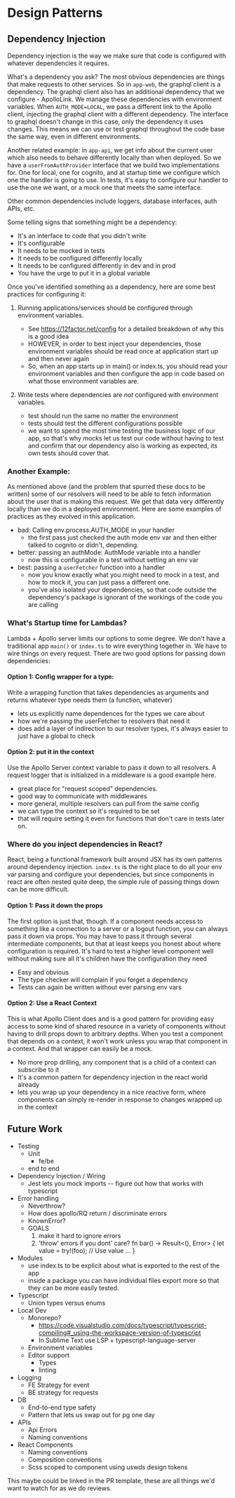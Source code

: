 # Design Patterns

## Dependency Injection

Dependency injection is the way we make sure that code is configured with whatever dependencies it requires.

What's a dependency you ask? The most obvious dependencies are things that make requests to other services. So in `app-web`, the graphql client is a dependency. The graphql client also has an additional dependency that we configure - ApolloLink. We manage these dependencies with environment variables. When `AUTH_MODE=LOCAL`, we pass a different link to the Apollo client, injecting the graphql client with a different dependency. The interface to graphql doesn't change in this case, only the dependency it uses changes. This means we can use or test graphql throughout the code base the same way, even in different environments.

Another related example: in `app-api`, we get info about the current user which also needs to behave differently locally than when deployed. So we have a `userFromAuthProvider` interface that we build two implementations for. One for local, one for cognito, and at startup time we configure which one the handler is going to use. In tests, it's easy to configure our handler to use the one we want, or a mock one that meets the same interface.

Other common dependencies include loggers, database interfaces, auth APIs, etc.

Some telling signs that something might be a dependency:

-   It's an interface to code that you didn't write
-   It's configurable
-   It needs to be mocked in tests
-   It needs to be configured differently locally
-   It needs to be configured differently in dev and in prod
-   You have the urge to put it in a global variable

Once you've identified something as a dependency, here are some best practices for configuring it:

1.  Running applications/services should be configured through environment variables.

    -   See https://12factor.net/config for a detailed breakdown of why this is a good idea
    -   HOWEVER, in order to best inject your dependencies, those environment variables should be read once at application start up and then never again
    -   So, when an app starts up in main() or index.ts, you should read your environment variables and then configure the app in code based on what those environment variables are.

2.  Write tests where dependencies are _not_ configured with environment variables.

    -   test should run the same no matter the environment
    -   tests should test the different configurations possible
    -   we want to spend the most time testing the business logic of our app, so that's why mocks let us test our code without having to test and confirm that our dependency also is working as expected, its own tests should cover that.

### Another Example:

As mentioned above (and the problem that spurred these docs to be written) some of our resolvers will need to be able to fetch information about the user that is making this request. We get that data very differently locally than we do in a deployed environment. Here are some examples of practices as they evolved in this application.

-   bad: Calling env.process.AUTH_MODE in your handler
    -   the first pass just checked the auth mode env var and then either talked to cognito or didn't, depending.
-   better: passing an authMode: AuthMode variable into a handler
    -   now this is configurable in a test without setting an env var
-   best: passing a `userFetcher` function into a handler
    -   now you know exactly what you might need to mock in a test, and how to mock it, you can just pass a different one.
    -   you've also isolated your dependencies, so that code outside the dependency's package is ignorant of the workings of the code you are calling

### What's Startup time for Lambdas?

Lambda + Apollo server limits our options to some degree. We don't have a traditional app `main()` or `index.ts` to wire everything together in. We have to wire things on every request. There are two good options for passing down dependencies:

#### Option 1: Config wrapper for a type:

Write a wrapping function that takes dependencies as arguments and returns whatever type needs them (a function, whatever)

-   lets us explicitly name dependences for the types we care about
-   how we're passing the userFetcher to resolvers that need it
-   does add a layer of indirection to our resolver types, it's always easier to just have a global to check

#### Option 2: put it in the context

Use the Apollo Server context variable to pass it down to all resolvers. A request logger that is initialized in a middleware is a good example here.

-   great place for "request scoped" dependencies.
-   good way to communicate with middlewares
-   more general, multiple resolvers can pull from the same config
-   we can type the context so it's required to be set
-   that will require setting it even for functions that don't care in tests later on.

### Where do you inject dependencies in React?

React, being a functional framework built around JSX has its own patterns around dependency injection. `index.ts` is the right place to do all your env var parsing and configure your dependencies, but since components in react are often nested quite deep, the simple rule of passing things down can be more difficult.

#### Option 1: Pass it down the props

The first option is just that, though. If a component needs access to something like a connection to a server or a logout function, you can always pass it down via props. You may have to pass it through several intermediate components, but that at least keeps you honest about where configuration is required. It's hard to test a higher level component well without making sure all it's children have the configuration they need

-   Easy and obvious
-   The type checker will complain if you forget a dependency
-   Tests can again be written without ever parsing env vars

#### Option 2: Use a React Context

This is what Apollo Client does and is a good pattern for providing easy access to some kind of shared resource in a variety of components without having to drill props down to arbitrary depths. When you test a component that depends on a context, it won't work unless you wrap that component in a context. And that wrapper can easily be a mock.

-   No more prop drilling, any component that is a child of a context can subscribe to it
-   It's a common pattern for dependency injection in the react world already
-   lets you wrap up your dependency in a nice reactive form, where components can simply re-render in response to changes wrapped up in the context

## Future Work

-   Testing
    -   Unit
        -   fe/be
    -   end to end
-   Dependency Injection / Wiring
    -   Jest lets you mock imports -- figure out how that works with typescript
-   Error handling
    -   Neverthrow?
    -   How does apollo/RQ return / discriminate errors
    -   KnownError?
    -   GOALS
        1. make it hard to ignore errors
        2. 'throw' errors if you dont' care?
           fn bar() -> Result<(), Error> {
           let value = try!(foo);
           // Use value ...
           }
-   Modules
    -   use index.ts to be explicit about what is exported to the rest of the app
    -   inside a package you can have individual files export more so that they can be more easily tested.
-   Typescript
    -   Union types versus enums
-   Local Dev
    -   Monorepo?
        -   https://code.visualstudio.com/docs/typescript/typescript-compiling#_using-the-workspace-version-of-typescript
        -   In Sublime Text use LSP + typescript-language-server
    -   Environment variables
    -   Editor support
        -   Types
        -   linting
-   Logging
    -   FE Strategy for event
    -   BE strategy for requests
-   DB
    -   End-to-end type safety
    -   Pattern that lets us swap out for pg one day
-   APIs
    -   Api Errors
    -   Naming conventions
-   React Components
    -   Naming conventions
    -   Composition conventions
    -   Scss scoped to component using uswds design tokens

This maybe could be linked in the PR template, these are all things we'd want to watch for as we do reviews.
